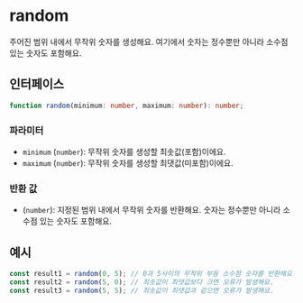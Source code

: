 # random

주어진 범위 내에서 무작위 숫자를 생성해요. 여기에서 숫자는 정수뿐만 아니라 소수점 있는 숫자도 포함해요.

## 인터페이스

```typescript
function random(minimum: number, maximum: number): number;
```

### 파라미터

- `minimum` (`number`): 무작위 숫자를 생성할 최솟값(포함)이에요.
- `maximum` (`number`): 무작위 숫자를 생성할 최댓값(미포함)이에요.

### 반환 값

- (`number`): 지정된 범위 내에서 무작위 숫자를 반환해요. 숫자는 정수뿐만 아니라 소수점 있는 숫자도 포함해요.

## 예시

```typescript
const result1 = random(0, 5); // 0과 5사이의 무작위 부동 소수점 숫자를 반환해요.
const result2 = random(5, 0); // 최솟값이 최댓값보다 크면 오류가 발생해요.
const result3 = random(5, 5); // 최솟값이 최댓값과 같으면 오류가 발생해요.
```
